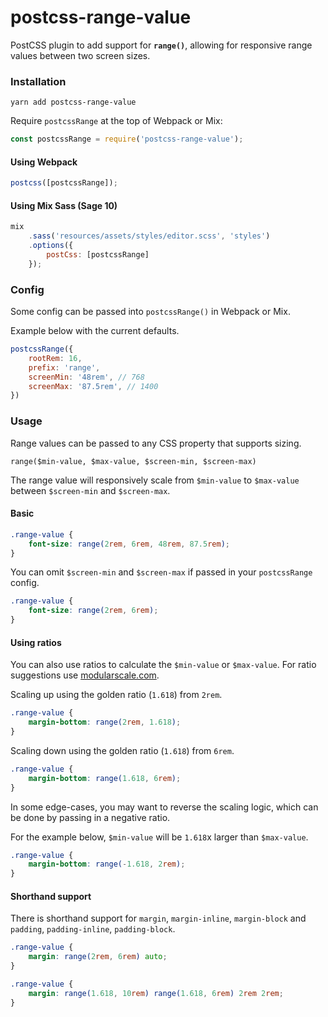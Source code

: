 # postcss-range-value

PostCSS plugin to add support for **`range()`**, allowing for responsive range values between two screen sizes.

### Installation

```shell
yarn add postcss-range-value
```

Require `postcssRange` at the top of Webpack or Mix:
```js
const postcssRange = require('postcss-range-value');
```

#### Using Webpack

```js
postcss([postcssRange]);
```

#### Using Mix Sass (Sage 10)

```js
mix
    .sass('resources/assets/styles/editor.scss', 'styles')
    .options({
        postCss: [postcssRange]
    });
```

### Config

Some config can be passed into `postcssRange()` in Webpack or Mix. 

Example below with the current defaults.

```js
postcssRange({
    rootRem: 16,
    prefix: 'range',
    screenMin: '48rem', // 768
    screenMax: '87.5rem', // 1400
})
```

### Usage

Range values can be passed to any CSS property that supports sizing.

`range($min-value, $max-value, $screen-min, $screen-max)`

The range value will responsively scale from `$min-value` to `$max-value` between `$screen-min` and `$screen-max`.

#### Basic

```scss
.range-value {
    font-size: range(2rem, 6rem, 48rem, 87.5rem);
}
```

You can omit `$screen-min` and `$screen-max` if passed in your `postcssRange` config.

```scss
.range-value {
    font-size: range(2rem, 6rem);
}
```

#### Using ratios

You can also use ratios to calculate the `$min-value` or `$max-value`. For ratio suggestions use [modularscale.com](https://www.modularscale.com/).

Scaling up using the golden ratio (`1.618`) from `2rem`.

```scss
.range-value {
    margin-bottom: range(2rem, 1.618);
}
```

Scaling down using the golden ratio (`1.618`) from `6rem`.

```scss
.range-value {
    margin-bottom: range(1.618, 6rem);
}
```

In some edge-cases, you may want to reverse the scaling logic, which can be done by passing in a negative ratio.

For the example below, `$min-value` will be `1.618`x larger than `$max-value`.

```scss
.range-value {
    margin-bottom: range(-1.618, 2rem);
}
```

#### Shorthand support

There is shorthand support for `margin`, `margin-inline`, `margin-block` and `padding`, `padding-inline`, `padding-block`.

```scss
.range-value {
    margin: range(2rem, 6rem) auto;
}

.range-value {
    margin: range(1.618, 10rem) range(1.618, 6rem) 2rem 2rem;
}
```

